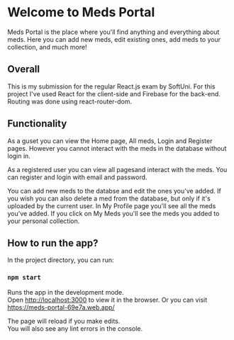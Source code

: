 # Welcome to Meds Portal 
Meds Portal is the place where you'll find anything and everything about meds. Here you can add new meds, edit existing ones, add meds to your collection, and much more!

## Overall
This is my submission for the regular React.js exam by SoftUni.
For this project I've used React for the client-side and Firebase for the back-end. Routing was done using react-router-dom.

## Functionality
As a guset you can view the Home page, All meds, Login and Register pages. However you cannot interact with the meds in the database without login in.

As a registered user you can view all pagesand interact with the meds.
You can register and login with email and password.

You can add new meds to the databse and edit the ones you've added.
If you wish you can also delete a med from the database, but only if it's uploaded by the current user.
In My Profile page you'll see all the meds you've added. If you click on My Meds you'll see the meds you added to your personal collection.

## How to run the app?

In the project directory, you can run:

### `npm start`

Runs the app in the development mode.\
Open [http://localhost:3000](http://localhost:3000) to view it in the browser.
Or you can visit https://meds-portal-69e7a.web.app/

The page will reload if you make edits.\
You will also see any lint errors in the console.
